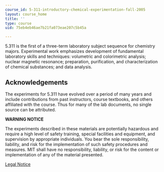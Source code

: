 ```yaml
---
course_id: 5-311-introductory-chemical-experimentation-fall-2005
layout: course_home
title: ''
type: course
uid: 75eb4eb46ae7b21fa073eae207c5b45a

---
```

5.311 is the first of a three-term laboratory subject sequence for chemistry majors. Experimental work emphasizes development of fundamental laboratory skills and techniques: volumetric and colorimetric analysis; nuclear magnetic resonance; preparation, purification, and characterization of chemical substances; and data analysis.

Acknowledgements
----------------

The experiments for 5.311 have evolved over a period of many years and include contributions from past instructors, course textbooks, and others affiliated with the course. Thus for many of the lab documents, no single source can be attributed.

**WARNING NOTICE**

The experiments described in these materials are potentially hazardous and require a high level of safety training, special facilities and equipment, and supervision by appropriate individuals. You bear the sole responsibility, liability, and risk for the implementation of such safety procedures and measures. MIT shall have no responsibility, liability, or risk for the content or implementation of any of the material presented.

[Legal Notice](/terms/)
